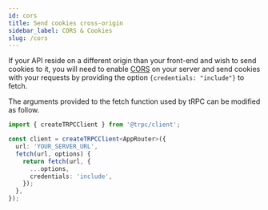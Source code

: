 ```yaml
---
id: cors
title: Send cookies cross-origin
sidebar_label: CORS & Cookies
slug: /cors
---
```


If your API reside on a different origin than your front-end and wish to send cookies to it, you will need to enable [CORS](https://developer.mozilla.org/en-US/docs/Web/HTTP/CORS) on your server and send cookies with your requests by providing the option `{credentials: "include"}` to fetch.

The arguments provided to the fetch function used by tRPC can be modified as follow.

```ts title='app.ts'
import { createTRPCClient } from '@trpc/client';

const client = createTRPCClient<AppRouter>({
  url: 'YOUR_SERVER_URL',
  fetch(url, options) {
    return fetch(url, {
      ...options,
      credentials: 'include',
    });
  },
});
```
